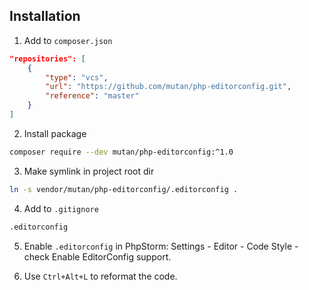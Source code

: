 ## Installation

1. Add to `composer.json`
```json
"repositories": [
    {
        "type": "vcs",
        "url": "https://github.com/mutan/php-editorconfig.git",
        "reference": "master"
    }
]
```

2. Install package
```bash
composer require --dev mutan/php-editorconfig:^1.0
```

3. Make symlink in project root dir
```bash
ln -s vendor/mutan/php-editorconfig/.editorconfig .
```

4. Add to `.gitignore`
```bash
.editorconfig
```

5. Enable `.editorconfig` in PhpStorm: Settings - Editor - Code Style - check Enable EditorConfig support.

6. Use `Ctrl+Alt+L` to reformat the code.
